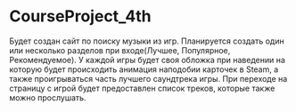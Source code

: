 # CourseProject_4th
Будет создан сайт по поиску музыки из игр. Планируется создать один или несколько разделов при входе(Лучшее, Популярное, Рекомендуемое). У каждой игры будет своя обложка при наведении на которую будет происходить анимация наподобии карточек в Steam, а также проигрываться часть лучшего саундтрека игры. При переходе на страницу с игрой будет предоставлен список треков, которые также можно прослушать.

